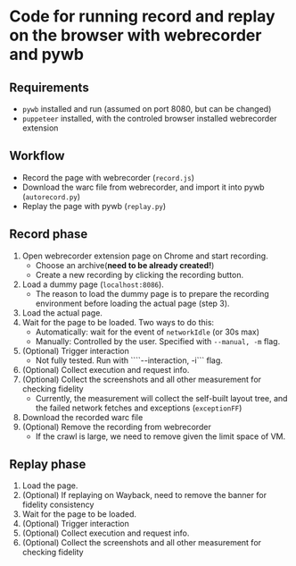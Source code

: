# Code for running record and replay on the browser with webrecorder and pywb
## Requirements
- ```pywb``` installed and run (assumed on port 8080, but can be changed)
- ```puppeteer``` installed, with the controled browser installed webrecorder extension

## Workflow
- Record the page with webrecorder (```record.js```)
- Download the warc file from webrecorder, and import it into pywb (```autorecord.py```)
- Replay the page with pywb (```replay.py```)


## Record phase
1. Open webrecorder extension page on Chrome and start recording.
    - Choose an archive(**need to be already created!**)
    - Create a new recording by clicking the recording button.
2. Load a dummy page (```localhost:8086```). 
    - The reason to load the dummy page is to prepare the recording environment before loading the actual page (step 3).
3. Load the actual page.
4. Wait for the page to be loaded. Two ways to do this:
    - Automatically: wait for the event of ```networkIdle``` (or 30s max)
    - Manually: Controlled by the user. Specified with ```--manual, -m``` flag.
5. (Optional) Trigger interaction
    - Not fully tested. Run with ````--interaction, -i``` flag.
6. (Optional) Collect execution and request info.
7. (Optional) Collect the screenshots and all other measurement for checking fidelity
    - Currently, the measurement will collect the self-built layout tree, and the failed network fetches and exceptions (```exceptionFF```)
8. Download the recorded warc file
9. (Optional) Remove the recording from webrecorder
    - If the crawl is large, we need to remove given the limit space of VM.


## Replay phase
1. Load the page.
2. (Optional) If replaying on Wayback, need to remove the banner for fidelity consistency
3. Wait for the page to be loaded.
4. (Optional) Trigger interaction
5. (Optional) Collect execution and request info.
6. (Optional) Collect the screenshots and all other measurement for checking fidelity
